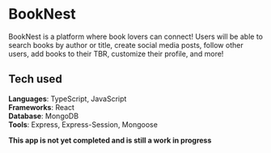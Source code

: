 # BookNest
BookNest is a platform where book lovers can connect! Users will be able to search books by author or title, create social media posts, follow other users, add books to their TBR, customize their profile, and more!

## Tech used
**Languages**: TypeScript, JavaScript <br>
**Frameworks**: React <br>
**Database**: MongoDB <br>
**Tools**: Express, Express-Session, Mongoose <br>

**This app is not yet completed and is still a work in progress**
